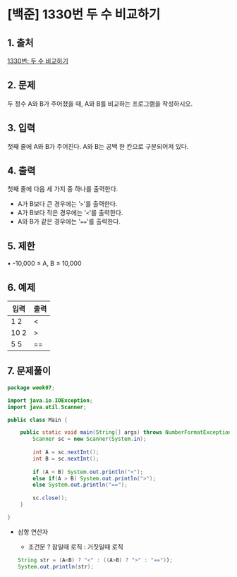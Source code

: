 # [백준] 1330번 두 수 비교하기

## 1. 출처

[1330번: 두 수 비교하기](https://www.acmicpc.net/problem/1330)

## 2. 문제

두 정수 A와 B가 주어졌을 때, A와 B를 비교하는 프로그램을 작성하시오.

## 3. 입력

첫째 줄에 A와 B가 주어진다. A와 B는 공백 한 칸으로 구분되어져 있다.

## 4. 출력

첫째 줄에 다음 세 가지 중 하나를 출력한다.

- A가 B보다 큰 경우에는 '`>`'를 출력한다.
- A가 B보다 작은 경우에는 '`<`'를 출력한다.
- A와 B가 같은 경우에는 '`==`'를 출력한다.

## 5. 제한

• -10,000 ≤ A, B ≤ 10,000

## 6. 예제

| 입력 | 출력 |
| --- | --- |
| 1 2 | < |
| 10 2 | > |
| 5 5 | == |

## 7. 문제풀이

```java
package week07;

import java.io.IOException;
import java.util.Scanner;

public class Main {

	public static void main(String[] args) throws NumberFormatException, IOException {
		Scanner sc = new Scanner(System.in);
		
		int A = sc.nextInt();
		int B = sc.nextInt();
		
		if (A < B) System.out.println("<");
		else if(A > B) System.out.println(">");	
		else System.out.println("==");
		
		sc.close();
	}

}
```

- 삼항 연산자
    - 조건문 ? 참일때 로직 : 거짓일때 로직
    
    ```java
    String str = (A<B) ? "<" : ((A>B) ? ">" : "=="));
    System.out.println(str);
    ```